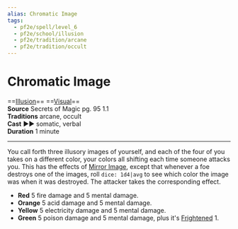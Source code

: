 ```yaml
---
alias: Chromatic Image
tags:
  - pf2e/spell/level_6
  - pf2e/school/illusion
  - pf2e/tradition/arcane
  - pf2e/tradition/occult
---
```


# Chromatic Image

==[Illusion](Illusion.md)== ==[Visual](Visual.md)==  
__Source__ Secrets of Magic pg. 95 1.1  
**Traditions** arcane, occult  
**Cast** ►► somatic, verbal  
**Duration** 1 minute

---

You call forth three illusory images of yourself, and each of the four of you takes on a different color, your colors all shifting each time someone attacks you. This has the effects of [Mirror Image](Mirror%20Image.md), except that whenever a foe destroys one of the images, roll `dice: 1d4|avg` to see which color the image was when it was destroyed. The attacker takes the corresponding effect.

- **Red** 5 fire damage and 5 mental damage.
- **Orange** 5 acid damage and 5 mental damage.
- **Yellow** 5 electricity damage and 5 mental damage.
- **Green** 5 poison damage and 5 mental damage, plus it's [Frightened](Frightened.md) 1.
